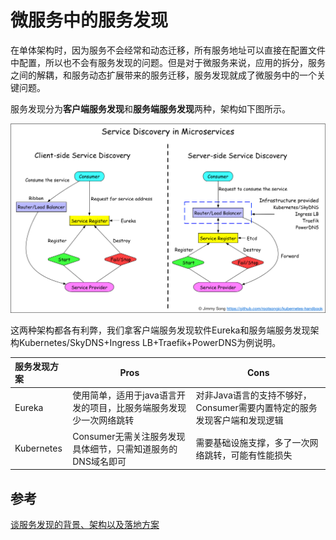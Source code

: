 # 微服务中的服务发现

在单体架构时，因为服务不会经常和动态迁移，所有服务地址可以直接在配置文件中配置，所以也不会有服务发现的问题。但是对于微服务来说，应用的拆分，服务之间的解耦，和服务动态扩展带来的服务迁移，服务发现就成了微服务中的一个关键问题。

服务发现分为**客户端服务发现**和**服务端服务发现**两种，架构如下图所示。

![微服务中的服务发现](../images/service-discovery-in-microservices.png)

这两种架构都各有利弊，我们拿客户端服务发现软件Eureka和服务端服务发现架构Kubernetes/SkyDNS+Ingress LB+Traefik+PowerDNS为例说明。

| 服务发现方案     | Pros                                | Cons                                     |
| :--------- | ----------------------------------- | ---------------------------------------- |
| Eureka     | 使用简单，适用于java语言开发的项目，比服务端服务发现少一次网络跳转 | 对非Java语言的支持不够好，Consumer需要内置特定的服务发现客户端和发现逻辑 |
| Kubernetes | Consumer无需关注服务发现具体细节，只需知道服务的DNS域名即可 | 需要基础设施支撑，多了一次网络跳转，可能有性能损失                |

## 参考

[谈服务发现的背景、架构以及落地方案](http://www.infoq.com/cn/articles/background-architecture-and-solutions-of-service-discovery)